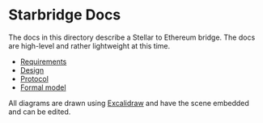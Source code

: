 # Starbridge Docs

The docs in this directory describe a Stellar to Ethereum bridge. The docs are high-level and rather lightweight at this time.

- [Requirements](requirements.md)
- [Design](design.md)
- [Protocol](protocol.md)
- [Formal model](formal-model/starbridge.ivy)

All diagrams are drawn using [Excalidraw](https://excalidraw.com) and have the scene embedded and can be edited.
